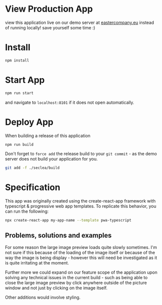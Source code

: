 
# View Production App

view this application live on our demo server at
[eastercompany.eu](https://eastercompany.eu.pythonanywhere.com/seclea) instead of running
locally! save yourself some time :)

# Install

```bash
npm install
```

# Start App

```bash
npm run start
```

and navigate to `localhost:8101` if it does not open automatically.

# Deploy App

When building a release of this application

```bash
npm run build
```

Don't forget to `force add` the release build to your `git commit` - as the demo server
does not build your application for you.

```bash
git add -f ./seclea/build
```

# Specification

This app was originally created using the create-react-app framework with typescript &
progressive web app templates. To replicate this behavior, you can run the following:

```bash
npx create-react-app my-app-name --template pwa-typescript
```

## Problems, solutions and examples

For some reason the large image preview loads quite slowly sometimes. I'm not sure if this
because of the loading of the image itself or because of the way the image is being
display - however this will need be investigated as it is quite irritating at the moment.

Further more we could expand on our feature scope of the application upon solving any
technical issues in the current build - such as being able to close the large image
preview by click anywhere outside of the picture window and not just by clicking on the
image itself.

Other additions would involve styling.
